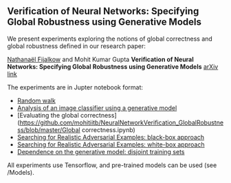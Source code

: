 ## Verification of Neural Networks: Specifying Global Robustness using Generative Models

We present experiments exploring the notions of global correctness and global robustness defined in our research paper:

[Nathanaël Fijalkow](https://nathanael-fijalkow.github.io/) and Mohit Kumar Gupta
**Verification of Neural Networks: Specifying Global Robustness using Generative Models**
[arXiv link](TBA)

The experiments are in Jupter notebook format:
* [Random walk](https://github.com/mohitiitb/NeuralNetworkVerification_GlobalRobustness/blob/master/Random%20walk.ipynb)
* [Analysis of an image classifier using a generative model](https://github.com/mohitiitb/NeuralNetworkVerification_GlobalRobustness/blob/master/Analysis.ipynb)
* [Evaluating the global correctness](https://github.com/mohitiitb/NeuralNetworkVerification_GlobalRobustness/blob/master/Global correctness.ipynb)
* [Searching for Realistic Adversarial Examples: black-box approach](https://github.com/mohitiitb/NeuralNetworkVerification_GlobalRobustness/blob/master/Adversarial%20Examples%20Black-box.ipynb)
* [Searching for Realistic Adversarial Examples: white-box approach](https://github.com/mohitiitb/NeuralNetworkVerification_GlobalRobustness/blob/master/Adversarial%20Examples%20White-box.ipynb)
* [Dependence on the generative model: disjoint training sets](https://github.com/mohitiitb/NeuralNetworkVerification_GlobalRobustness/blob/master/EMNIST.ipynb)

All experiments use Tensorflow, and pre-trained models can be used (see /Models).
